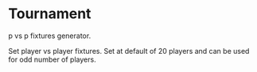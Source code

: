 # Tournament
p vs p fixtures generator.

Set player vs player fixtures. Set at default of 20 players and can be used for odd number of players.
